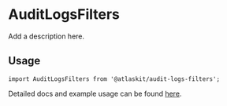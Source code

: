 # AuditLogsFilters

Add a description here.

## Usage

`import AuditLogsFilters from '@atlaskit/audit-logs-filters';`

Detailed docs and example usage can be found [here](https://atlaskit.atlassian.com/packages/audit-logs/audit-logs-filters).
